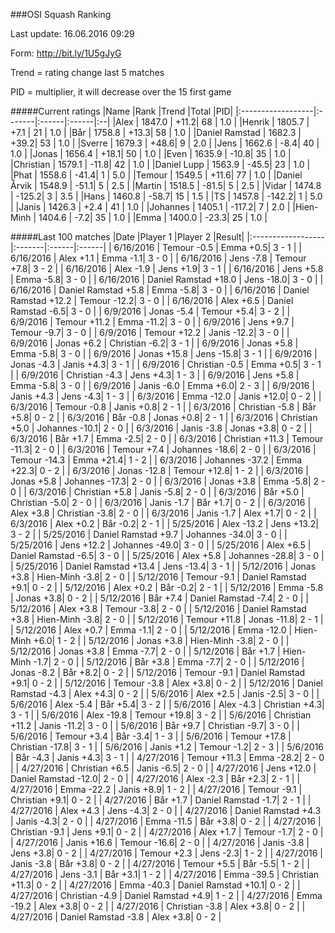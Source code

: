 ###OSI Squash Ranking

Last update: 16.06.2016 09:29

Form: http://bit.ly/1U5gJyG

Trend = rating change last 5 matches

PID = multiplier, it will decrease over the 15 first game

#####Current ratings
|Name              |Rank   |Trend |Total  |PID|
|:------------------|:-------|:------|:------|:--|
|Alex               | 1847.0 | +11.2| 68 | 1.0 |
|Henrik             | 1805.7 | +7.1 | 21 | 1.0 |
|Bår                | 1758.8 | +13.3| 58 | 1.0 |
|Daniel Ramstad     | 1682.3 | +39.2| 53 | 1.0 |
|Sverre             | 1679.3 | +48.6| 9 | 2.0 |
|Jens               | 1662.6 | -8.4| 40 | 1.0 |
|Jonas              | 1656.4 | +18.1| 50 | 1.0 |
|Even               | 1635.9 | -10.8| 35 | 1.0 |
|Christian          | 1579.1 | -11.8| 42 | 1.0 |
|Daniel Lupp        | 1563.9 | -45.5| 23 | 1.0 |
|Phat               | 1558.6 | -41.4| 1 | 5.0 |
|Temour             | 1549.5 | +11.6| 77 | 1.0 |
|Daniel Årvik       | 1548.9 | -51.1| 5 | 2.5 |
|Martin             | 1518.5 | -81.5| 5 | 2.5 |
|Vidar              | 1474.8 | -125.2| 3 | 3.5 |
|Hans               | 1460.8 | -58.7| 15 | 1.5 |
|TS                 | 1457.8 | -142.2| 1 | 5.0 |
|Janis              | 1426.3 | +2.4 | 41 | 1.0 |
|Johannes           | 1405.1 | -117.2| 7 | 2.0 |
|Hien-Minh          | 1404.6 | -7.2| 35 | 1.0 |
|Emma               | 1400.0 | -23.3| 25 | 1.0 |

#####Last 100 matches
|Date              |Player 1   |Player 2 |Result| 
|:------------------|:-------|:------|:------|
| 6/16/2016 | Temour -0.5 | Emma +0.5| 3 - 1 |
| 6/16/2016 | Alex +1.1 | Emma -1.1| 3 - 0 |
| 6/16/2016 | Jens -7.8 | Temour +7.8| 3 - 2 |
| 6/16/2016 | Alex -1.9 | Jens +1.9| 3 - 1 |
| 6/16/2016 | Jens +5.8 | Emma -5.8| 3 - 0 |
| 6/16/2016 | Daniel Ramstad +18.0 | Jens -18.0| 3 - 0 |
| 6/16/2016 | Daniel Ramstad +5.8 | Emma -5.8| 3 - 0 |
| 6/16/2016 | Daniel Ramstad +12.2 | Temour -12.2| 3 - 0 |
| 6/16/2016 | Alex +6.5 | Daniel Ramstad -6.5| 3 - 0 |
| 6/9/2016 | Jonas -5.4 | Temour +5.4| 3 - 2 |
| 6/9/2016 | Temour +11.2 | Emma -11.2| 3 - 0 |
| 6/9/2016 | Jens +9.7 | Temour -9.7| 3 - 0 |
| 6/9/2016 | Temour +12.2 | Janis -12.2| 3 - 0 |
| 6/9/2016 | Jonas +6.2 | Christian -6.2| 3 - 1 |
| 6/9/2016 | Jonas +5.8 | Emma -5.8| 3 - 0 |
| 6/9/2016 | Jonas +15.8 | Jens -15.8| 3 - 1 |
| 6/9/2016 | Jonas -4.3 | Janis +4.3| 3 - 1 |
| 6/9/2016 | Christian -0.5 | Emma +0.5| 3 - 1 |
| 6/9/2016 | Christian -4.3 | Jens +4.3| 1 - 3 |
| 6/9/2016 | Jens +5.8 | Emma -5.8| 3 - 0 |
| 6/9/2016 | Janis -6.0 | Emma +6.0| 2 - 3 |
| 6/9/2016 | Janis +4.3 | Jens -4.3| 1 - 3 |
| 6/3/2016 | Emma -12.0 | Janis +12.0| 0 - 2 |
| 6/3/2016 | Temour -0.8 | Janis +0.8| 2 - 1 |
| 6/3/2016 | Christian -5.8 | Bår +5.8| 0 - 2 |
| 6/3/2016 | Bår -0.8 | Jonas +0.8| 2 - 1 |
| 6/3/2016 | Christian +5.0 | Johannes -10.1| 2 - 0 |
| 6/3/2016 | Janis -3.8 | Jonas +3.8| 0 - 2 |
| 6/3/2016 | Bår +1.7 | Emma -2.5| 2 - 0 |
| 6/3/2016 | Christian +11.3 | Temour -11.3| 2 - 0 |
| 6/3/2016 | Temour +7.4 | Johannes -18.6| 2 - 0 |
| 6/3/2016 | Temour -14.3 | Emma +21.4| 1 - 2 |
| 6/3/2016 | Johannes -37.2 | Emma +22.3| 0 - 2 |
| 6/3/2016 | Jonas -12.8 | Temour +12.8| 1 - 2 |
| 6/3/2016 | Jonas +5.8 | Johannes -17.3| 2 - 0 |
| 6/3/2016 | Jonas +3.8 | Emma -5.8| 2 - 0 |
| 6/3/2016 | Christian +5.8 | Janis -5.8| 2 - 0 |
| 6/3/2016 | Bår +5.0 | Christian -5.0| 2 - 0 |
| 6/3/2016 | Janis -1.7 | Bår +1.7| 0 - 2 |
| 6/3/2016 | Alex +3.8 | Christian -3.8| 2 - 0 |
| 6/3/2016 | Janis -1.7 | Alex +1.7| 0 - 2 |
| 6/3/2016 | Alex +0.2 | Bår -0.2| 2 - 1 |
| 5/25/2016 | Alex -13.2 | Jens +13.2| 3 - 2 |
| 5/25/2016 | Daniel Ramstad +9.7 | Johannes -34.0| 3 - 0 |
| 5/25/2016 | Jens +12.2 | Johannes -49.0| 3 - 0 |
| 5/25/2016 | Alex +6.5 | Daniel Ramstad -6.5| 3 - 0 |
| 5/25/2016 | Alex +5.8 | Johannes -28.8| 3 - 0 |
| 5/25/2016 | Daniel Ramstad +13.4 | Jens -13.4| 3 - 1 |
| 5/12/2016 | Jonas +3.8 | Hien-Minh -3.8| 2 - 0 |
| 5/12/2016 | Temour -9.1 | Daniel Ramstad +9.1| 0 - 2 |
| 5/12/2016 | Alex +0.2 | Bår -0.2| 2 - 1 |
| 5/12/2016 | Emma -5.8 | Jonas +3.8| 0 - 2 |
| 5/12/2016 | Bår +7.4 | Daniel Ramstad -7.4| 2 - 0 |
| 5/12/2016 | Alex +3.8 | Temour -3.8| 2 - 0 |
| 5/12/2016 | Daniel Ramstad +3.8 | Hien-Minh -3.8| 2 - 0 |
| 5/12/2016 | Temour +11.8 | Jonas -11.8| 2 - 1 |
| 5/12/2016 | Alex +0.7 | Emma -1.1| 2 - 0 |
| 5/12/2016 | Emma -12.0 | Hien-Minh +6.0| 1 - 2 |
| 5/12/2016 | Jonas +3.8 | Hien-Minh -3.8| 2 - 0 |
| 5/12/2016 | Jonas +3.8 | Emma -7.7| 2 - 0 |
| 5/12/2016 | Bår +1.7 | Hien-Minh -1.7| 2 - 0 |
| 5/12/2016 | Bår +3.8 | Emma -7.7| 2 - 0 |
| 5/12/2016 | Jonas -8.2 | Bår +8.2| 0 - 2 |
| 5/12/2016 | Temour -9.1 | Daniel Ramstad +9.1| 0 - 2 |
| 5/12/2016 | Temour -3.8 | Alex +3.8| 0 - 2 |
| 5/12/2016 | Daniel Ramstad -4.3 | Alex +4.3| 0 - 2 |
| 5/6/2016 | Alex +2.5 | Janis -2.5| 3 - 0 |
| 5/6/2016 | Alex -5.4 | Bår +5.4| 3 - 2 |
| 5/6/2016 | Alex -4.3 | Christian +4.3| 3 - 1 |
| 5/6/2016 | Alex -19.8 | Temour +19.8| 3 - 2 |
| 5/6/2016 | Christian +11.2 | Janis -11.2| 3 - 0 |
| 5/6/2016 | Bår +9.7 | Christian -9.7| 3 - 0 |
| 5/6/2016 | Temour +3.4 | Bår -3.4| 1 - 3 |
| 5/6/2016 | Temour +17.8 | Christian -17.8| 3 - 1 |
| 5/6/2016 | Janis +1.2 | Temour -1.2| 2 - 3 |
| 5/6/2016 | Bår -4.3 | Janis +4.3| 3 - 1 |
| 4/27/2016 | Temour +11.3 | Emma -28.2| 2 - 0 |
| 4/27/2016 | Christian +6.5 | Janis -6.5| 2 - 0 |
| 4/27/2016 | Jens +12.0 | Daniel Ramstad -12.0| 2 - 0 |
| 4/27/2016 | Alex -2.3 | Bår +2.3| 2 - 1 |
| 4/27/2016 | Emma -22.2 | Janis +8.9| 1 - 2 |
| 4/27/2016 | Temour -9.1 | Christian +9.1| 0 - 2 |
| 4/27/2016 | Bår +1.7 | Daniel Ramstad -1.7| 2 - 1 |
| 4/27/2016 | Alex +4.3 | Jens -4.3| 2 - 0 |
| 4/27/2016 | Daniel Ramstad +4.3 | Janis -4.3| 2 - 0 |
| 4/27/2016 | Emma -11.5 | Bår +3.8| 0 - 2 |
| 4/27/2016 | Christian -9.1 | Jens +9.1| 0 - 2 |
| 4/27/2016 | Alex +1.7 | Temour -1.7| 2 - 0 |
| 4/27/2016 | Janis +16.6 | Temour -16.6| 2 - 0 |
| 4/27/2016 | Janis -3.8 | Jens +3.8| 0 - 2 |
| 4/27/2016 | Temour +2.3 | Jens -2.3| 1 - 2 |
| 4/27/2016 | Janis -3.8 | Bår +3.8| 0 - 2 |
| 4/27/2016 | Temour +5.5 | Bår -5.5| 1 - 2 |
| 4/27/2016 | Jens -3.1 | Bår +3.1| 1 - 2 |
| 4/27/2016 | Emma -39.5 | Christian +11.3| 0 - 2 |
| 4/27/2016 | Emma -40.3 | Daniel Ramstad +10.1| 0 - 2 |
| 4/27/2016 | Christian -4.9 | Daniel Ramstad +4.9| 1 - 2 |
| 4/27/2016 | Emma -19.2 | Alex +3.8| 0 - 2 |
| 4/27/2016 | Christian -3.8 | Alex +3.8| 0 - 2 |
| 4/27/2016 | Daniel Ramstad -3.8 | Alex +3.8| 0 - 2 |
